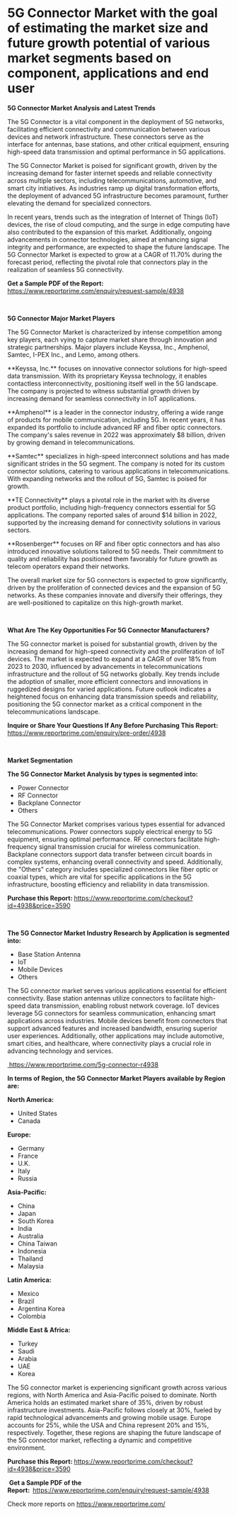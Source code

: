 <p><h1>5G Connector Market with the goal of estimating the market size and future growth potential of various market segments based on component, applications and end user</h1></p><p><strong>5G Connector Market Analysis and Latest Trends</strong></p>
<p><p>The 5G Connector is a vital component in the deployment of 5G networks, facilitating efficient connectivity and communication between various devices and network infrastructure. These connectors serve as the interface for antennas, base stations, and other critical equipment, ensuring high-speed data transmission and optimal performance in 5G applications.</p><p>The 5G Connector Market is poised for significant growth, driven by the increasing demand for faster internet speeds and reliable connectivity across multiple sectors, including telecommunications, automotive, and smart city initiatives. As industries ramp up digital transformation efforts, the deployment of advanced 5G infrastructure becomes paramount, further elevating the demand for specialized connectors. </p><p>In recent years, trends such as the integration of Internet of Things (IoT) devices, the rise of cloud computing, and the surge in edge computing have also contributed to the expansion of this market. Additionally, ongoing advancements in connector technologies, aimed at enhancing signal integrity and performance, are expected to shape the future landscape. The 5G Connector Market is expected to grow at a CAGR of 11.70% during the forecast period, reflecting the pivotal role that connectors play in the realization of seamless 5G connectivity.</p></p>
<p><strong>Get a Sample PDF of the Report:&nbsp;</strong> <a href="https://www.reportprime.com/enquiry/request-sample/4938?utm_campaign=3177&utm_medium=2&utm_source=Github&utm_content=ia&utm_term=19032025&utm_id=5g-connector">https://www.reportprime.com/enquiry/request-sample/4938</a></p>
<p>&nbsp;</p>
<p><strong>5G Connector Major Market Players</strong></p>
<p><p>The 5G Connector Market is characterized by intense competition among key players, each vying to capture market share through innovation and strategic partnerships. Major players include Keyssa, Inc., Amphenol, Samtec, I-PEX Inc., and Lemo, among others. </p><p>**Keyssa, Inc.** focuses on innovative connector solutions for high-speed data transmission. With its proprietary Keyssa technology, it enables contactless interconnectivity, positioning itself well in the 5G landscape. The company is projected to witness substantial growth driven by increasing demand for seamless connectivity in IoT applications.</p><p>**Amphenol** is a leader in the connector industry, offering a wide range of products for mobile communication, including 5G. In recent years, it has expanded its portfolio to include advanced RF and fiber optic connectors. The company's sales revenue in 2022 was approximately $8 billion, driven by growing demand in telecommunications.</p><p>**Samtec** specializes in high-speed interconnect solutions and has made significant strides in the 5G segment. The company is noted for its custom connector solutions, catering to various applications in telecommunications. With expanding networks and the rollout of 5G, Samtec is poised for growth.</p><p>**TE Connectivity** plays a pivotal role in the market with its diverse product portfolio, including high-frequency connectors essential for 5G applications. The company reported sales of around $14 billion in 2022, supported by the increasing demand for connectivity solutions in various sectors.</p><p>**Rosenberger** focuses on RF and fiber optic connectors and has also introduced innovative solutions tailored to 5G needs. Their commitment to quality and reliability has positioned them favorably for future growth as telecom operators expand their networks.</p><p>The overall market size for 5G connectors is expected to grow significantly, driven by the proliferation of connected devices and the expansion of 5G networks. As these companies innovate and diversify their offerings, they are well-positioned to capitalize on this high-growth market.</p></p>
<p>&nbsp;</p>
<p><strong>What Are The Key Opportunities For 5G Connector Manufacturers?</strong></p>
<p><p>The 5G connector market is poised for substantial growth, driven by the increasing demand for high-speed connectivity and the proliferation of IoT devices. The market is expected to expand at a CAGR of over 18% from 2023 to 2030, influenced by advancements in telecommunications infrastructure and the rollout of 5G networks globally. Key trends include the adoption of smaller, more efficient connectors and innovations in ruggedized designs for varied applications. Future outlook indicates a heightened focus on enhancing data transmission speeds and reliability, positioning the 5G connector market as a critical component in the telecommunications landscape.</p></p>
<p><strong>Inquire or Share Your Questions If Any Before Purchasing This Report:</strong> <a href="https://www.reportprime.com/enquiry/pre-order/4938?utm_campaign=3177&utm_medium=2&utm_source=Github&utm_content=ia&utm_term=19032025&utm_id=5g-connector">https://www.reportprime.com/enquiry/pre-order/4938</a></p>
<p>&nbsp;</p>
<p><strong>Market Segmentation</strong></p>
<p><strong>The 5G Connector Market Analysis by types is segmented into:</strong></p>
<p><ul><li>Power Connector</li><li>RF Connector</li><li>Backplane Connector</li><li>Others</li></ul></p>
<p><p>The 5G Connector Market comprises various types essential for advanced telecommunications. Power connectors supply electrical energy to 5G equipment, ensuring optimal performance. RF connectors facilitate high-frequency signal transmission crucial for wireless communication. Backplane connectors support data transfer between circuit boards in complex systems, enhancing overall connectivity and speed. Additionally, the "Others" category includes specialized connectors like fiber optic or coaxial types, which are vital for specific applications in the 5G infrastructure, boosting efficiency and reliability in data transmission.</p></p>
<p><strong>Purchase this Report:&nbsp;</strong><a href="https://www.reportprime.com/checkout?id=4938&price=3590&utm_campaign=3177&utm_medium=2&utm_source=Github&utm_content=ia&utm_term=19032025&utm_id=5g-connector">https://www.reportprime.com/checkout?id=4938&price=3590</a></p>
<p>&nbsp;</p>
<p><strong>The 5G Connector Market Industry Research by Application is segmented into:</strong></p>
<p><ul><li>Base Station Antenna</li><li>IoT</li><li>Mobile Devices</li><li>Others</li></ul></p>
<p><p>The 5G connector market serves various applications essential for efficient connectivity. Base station antennas utilize connectors to facilitate high-speed data transmission, enabling robust network coverage. IoT devices leverage 5G connectors for seamless communication, enhancing smart applications across industries. Mobile devices benefit from connectors that support advanced features and increased bandwidth, ensuring superior user experiences. Additionally, other applications may include automotive, smart cities, and healthcare, where connectivity plays a crucial role in advancing technology and services.</p></p>
<p><a href="https://www.reportprime.com/5g-connector-r4938?utm_campaign=3177&utm_medium=2&utm_source=Github&utm_content=ia&utm_term=19032025&utm_id=5g-connector">&nbsp;https://www.reportprime.com/5g-connector-r4938</a></p>
<p><strong>In terms of Region, the 5G Connector Market Players available by Region are:</strong></p>
<p>
    <p> <strong> North America: </strong>
        <ul>
            <li>United States</li>
            <li>Canada</li>
        </ul>
        </p> 
    <p> <strong> Europe: </strong>
        <ul>
            <li>Germany</li>
            <li>France</li>
            <li>U.K.</li>
            <li>Italy</li>
            <li>Russia</li>
        </ul>
        </p> 
    <p> <strong> Asia-Pacific: </strong>
        <ul>
            <li>China</li>
            <li>Japan</li>
            <li>South Korea</li>
            <li>India</li>
            <li>Australia</li>
            <li>China Taiwan</li>
            <li>Indonesia</li>
            <li>Thailand</li>
            <li>Malaysia</li>
        </ul>
        </p> 
    <p> <strong> Latin America: </strong>
        <ul>
            <li>Mexico</li>
            <li>Brazil</li>
            <li>Argentina Korea</li>
            <li>Colombia</li>
        </ul>
        </p> 
    <p> <strong> Middle East & Africa: </strong>
        <ul>
            <li>Turkey</li>
            <li>Saudi</li>
            <li>Arabia</li>
            <li>UAE</li>
            <li>Korea</li>
        </ul>
    </p>
    </p>
<p><p>The 5G connector market is experiencing significant growth across various regions, with North America and Asia-Pacific poised to dominate. North America holds an estimated market share of 35%, driven by robust infrastructure investments. Asia-Pacific follows closely at 30%, fueled by rapid technological advancements and growing mobile usage. Europe accounts for 25%, while the USA and China represent 20% and 15%, respectively. Together, these regions are shaping the future landscape of the 5G connector market, reflecting a dynamic and competitive environment.</p></p>
<p><strong>Purchase this Report: </strong><a href="https://www.reportprime.com/checkout?id=4938&price=3590&utm_campaign=3177&utm_medium=2&utm_source=Github&utm_content=ia&utm_term=19032025&utm_id=5g-connector">https://www.reportprime.com/checkout?id=4938&price=3590</a></p>
<p>&nbsp;<strong>Get a Sample PDF of the Report:&nbsp;&nbsp;</strong><a href="https://www.reportprime.com/enquiry/request-sample/4938?utm_campaign=3177&utm_medium=2&utm_source=Github&utm_content=ia&utm_term=19032025&utm_id=5g-connector">https://www.reportprime.com/enquiry/request-sample/4938</a></p>
<p><strong></strong></p>
<p>Check more reports on <a href="https://www.reportprime.com/?utm_campaign=3177&utm_medium=2&utm_source=Github&utm_content=ia&utm_term=19032025&utm_id=5g-connector">https://www.reportprime.com/</a></p>